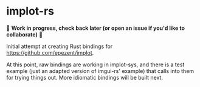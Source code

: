 # implot-rs

🚧 **Work in progress, check back later (or open an issue if you'd like to collaborate)** 🚧 


Initial attempt at creating Rust bindings for https://github.com/epezent/implot. 

At this point, raw bindings are working in implot-sys, and there is a test example 
(just an adapted version of imgui-rs' example) that calls into them for trying things
out. More idiomatic bindings will be built next. 
